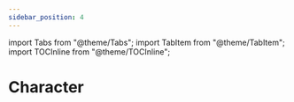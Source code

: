 ```yaml
---
sidebar_position: 4
---
```


import Tabs from "@theme/Tabs";
import TabItem from "@theme/TabItem";
import TOCInline from "@theme/TOCInline";

# Character

<TOCInline toc={toc} />